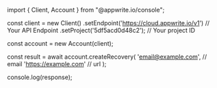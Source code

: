 import { Client, Account } from "@appwrite.io/console";

const client = new Client()
    .setEndpoint('https://cloud.appwrite.io/v1') // Your API Endpoint
    .setProject('5df5acd0d48c2'); // Your project ID

const account = new Account(client);

const result = await account.createRecovery(
    'email@example.com', // email
    'https://example.com' // url
);

console.log(response);
